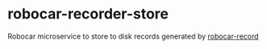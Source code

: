 # robocar-recorder-store

Robocar microservice to store to disk records 
generated by [robocar-record](https://github.com/cyrilix/robocar-record)
